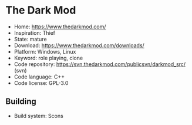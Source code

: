 # The Dark Mod

- Home: https://www.thedarkmod.com/
- Inspiration: Thief
- State: mature
- Download: https://www.thedarkmod.com/downloads/
- Platform: Windows, Linux
- Keyword: role playing, clone
- Code repository: https://svn.thedarkmod.com/publicsvn/darkmod_src/ (svn)
- Code language: C++
- Code license: GPL-3.0

## Building

- Build system: Scons
